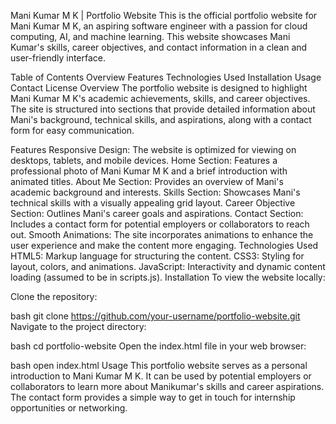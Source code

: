 Mani Kumar M K | Portfolio Website
This is the official portfolio website for Mani Kumar M K, an aspiring software engineer with a passion for cloud computing, AI, and machine learning. This website showcases Mani Kumar's skills, career objectives, and contact information in a clean and user-friendly interface.

Table of Contents
Overview
Features
Technologies Used
Installation
Usage
Contact
License
Overview
The portfolio website is designed to highlight Mani Kumar M K's academic achievements, skills, and career objectives. The site is structured into sections that provide detailed information about Mani's background, technical skills, and aspirations, along with a contact form for easy communication.

Features
Responsive Design: The website is optimized for viewing on desktops, tablets, and mobile devices.
Home Section: Features a professional photo of Mani Kumar M K and a brief introduction with animated titles.
About Me Section: Provides an overview of Mani's academic background and interests.
Skills Section: Showcases Mani's technical skills with a visually appealing grid layout.
Career Objective Section: Outlines Mani's career goals and aspirations.
Contact Section: Includes a contact form for potential employers or collaborators to reach out.
Smooth Animations: The site incorporates animations to enhance the user experience and make the content more engaging.
Technologies Used
HTML5: Markup language for structuring the content.
CSS3: Styling for layout, colors, and animations.
JavaScript: Interactivity and dynamic content loading (assumed to be in scripts.js).
Installation
To view the website locally:

Clone the repository:

bash
git clone https://github.com/your-username/portfolio-website.git
Navigate to the project directory:

bash
cd portfolio-website
Open the index.html file in your web browser:

bash
open index.html
Usage
This portfolio website serves as a personal introduction to Mani Kumar M K. 
It can be used by potential employers or collaborators to learn more about Manikumar's skills and career aspirations. 
The contact form provides a simple way to get in touch for internship opportunities or networking.
